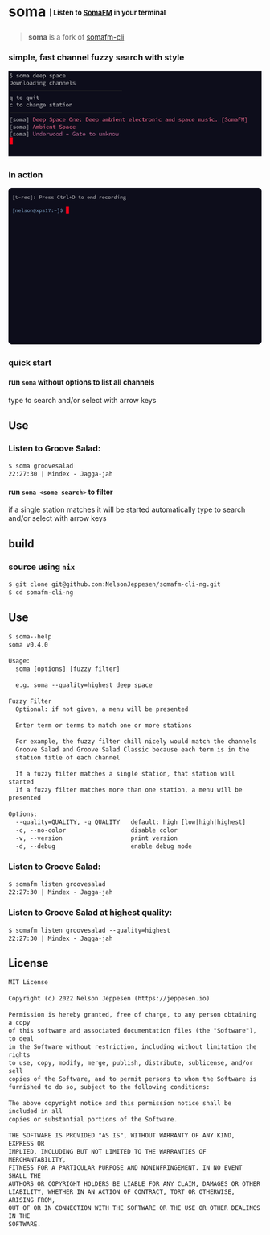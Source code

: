 # soma <sub><sup><sub><sup>| Listen to [SomaFM](https://somafm.com/) in your terminal</sup></sub></sup></sub>
> **soma** is a fork of [somafm-cli](https://github.com/rockymadden/somafm-cli)

### simple, fast channel fuzzy search with style

![img](./img/simple.png)

### in action

![img](./img/rec.gif)

### quick start
#### run `soma` without options to list all channels
type to search and/or select with arrow keys

## Use
### Listen to Groove Salad:
```console
$ soma groovesalad
22:27:30 | Mindex - Jagga-jah
```

#### run `soma <some search>` to filter
if a single station matches it will be started automatically
type to search and/or select with arrow keys


## build
### source using `nix`
```console
$ git clone git@github.com:NelsonJeppesen/somafm-cli-ng.git
$ cd somafm-cli-ng
```

## Use
```console
$ soma--help
soma v0.4.0

Usage:
  soma [options] [fuzzy filter]

  e.g. soma --quality=highest deep space

Fuzzy Filter
  Optional: if not given, a menu will be presented

  Enter term or terms to match one or more stations

  For example, the fuzzy filter chill nicely would match the channels
  Groove Salad and Groove Salad Classic because each term is in the
  station title of each channel

  If a fuzzy filter matches a single station, that station will started
  If a fuzzy filter matches more than one station, a menu will be presented

Options:
  --quality=QUALITY, -q QUALITY   default: high [low|high|highest]
  -c, --no-color                  disable color
  -v, --version                   print version
  -d, --debug                     enable debug mode
```

### Listen to Groove Salad:
```console
$ somafm listen groovesalad
22:27:30 | Mindex - Jagga-jah
```

### Listen to Groove Salad at highest quality:
```console
$ somafm listen groovesalad --quality=highest
22:27:30 | Mindex - Jagga-jah
```

## License
```
MIT License

Copyright (c) 2022 Nelson Jeppesen (https://jeppesen.io)

Permission is hereby granted, free of charge, to any person obtaining a copy
of this software and associated documentation files (the "Software"), to deal
in the Software without restriction, including without limitation the rights
to use, copy, modify, merge, publish, distribute, sublicense, and/or sell
copies of the Software, and to permit persons to whom the Software is
furnished to do so, subject to the following conditions:

The above copyright notice and this permission notice shall be included in all
copies or substantial portions of the Software.

THE SOFTWARE IS PROVIDED "AS IS", WITHOUT WARRANTY OF ANY KIND, EXPRESS OR
IMPLIED, INCLUDING BUT NOT LIMITED TO THE WARRANTIES OF MERCHANTABILITY,
FITNESS FOR A PARTICULAR PURPOSE AND NONINFRINGEMENT. IN NO EVENT SHALL THE
AUTHORS OR COPYRIGHT HOLDERS BE LIABLE FOR ANY CLAIM, DAMAGES OR OTHER
LIABILITY, WHETHER IN AN ACTION OF CONTRACT, TORT OR OTHERWISE, ARISING FROM,
OUT OF OR IN CONNECTION WITH THE SOFTWARE OR THE USE OR OTHER DEALINGS IN THE
SOFTWARE.
```

